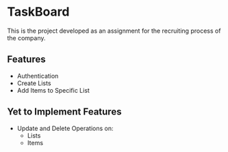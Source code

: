 # TaskBoard

This is the project developed as an assignment for the recruiting process of the company.

## Features

- Authentication
- Create Lists
- Add Items to Specific List

## Yet to Implement Features

- Update and Delete Operations on:
  - Lists
  - Items
